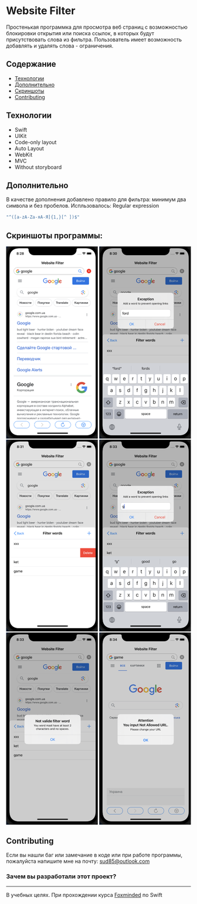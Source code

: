 # Website Filter
Простенькая программка для просмотра веб страниц с возможностью блокировки открытия или поиска ссылок, в которых будут присутствовать слова из фильтра.
Пользователь имеет возможность добавлять и удалять слова - ограничения.

## Содержание
- [Технологии](#технологии)
- [Дополнительно](#дополнительно)
- [Скриншоты](#скриншоты-программы)
- [Contributing](#contributing)

## Технологии
- Swift
- UIKit
- Code-only layout
- Auto Layout
- WebKit
- MVC
- Without storyboard

## Дополнительно
В качестве дополнения добавлено правило для фильтра: минимум два символа и без пробелов.
Испльзовалось: Regular expression
```sh
"^([a-zA-Zа-яА-Я]{1,}[^ ])$"
```

## Скриншоты программы:

<img src="./Screenshot/Screenshot%202023-06-14%20at%2020.28.28.png" alt="drawing" width="250"/>
<img src="./Screenshot/Screenshot%202023-06-14%20at%2020.30.04.png" alt="drawing" width="250"/>
<img src="./Screenshot/Screenshot%202023-06-14%20at%2020.31.44.png" alt="drawing" width="250"/>

<img src="./Screenshot/Screenshot%202023-06-14%20at%2020.33.20.png" alt="drawing" width="250"/>
<img src="./Screenshot/Screenshot%202023-06-14%20at%2020.33.35.png" alt="drawing" width="250"/>
<img src="./Screenshot/Screenshot%202023-06-14%20at%2020.34.19.png" alt="drawing" width="250"/>

## Contributing
Если вы нашли баг или замечание в коде или при работе программы, пожалуйста напишите мне на почту:
<a href="mailto:sud85@outlook.com">sud85@outlook.com</a></p>


### Зачем вы разработали этот проект?
___
В учебных целях. При прохождении курса [Foxminded]((https://lms.foxminded.ua/my/)) по Swift

